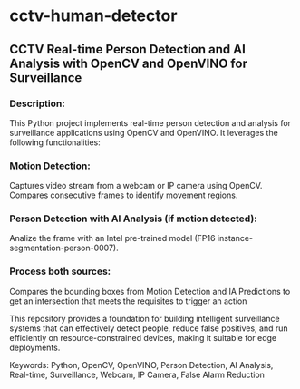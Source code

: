 # cctv-human-detector
## CCTV Real-time Person Detection and AI Analysis with OpenCV and OpenVINO for Surveillance

### Description:

This Python project implements real-time person detection and analysis for surveillance applications using OpenCV and OpenVINO. It leverages the following functionalities:

### Motion Detection:

Captures video stream from a webcam or IP camera using OpenCV.
Compares consecutive frames to identify movement regions.

### Person Detection with AI Analysis (if motion detected):

Analize the frame with an Intel pre-trained model (FP16 instance-segmentation-person-0007).

### Process both sources:

Compares the bounding boxes from Motion Detection and IA Predictions to get an intersection that meets the requisites to trigger an action

This repository provides a foundation for building intelligent surveillance systems that can effectively detect people, reduce false positives, and run efficiently on resource-constrained devices, making it suitable for edge deployments.

Keywords: Python, OpenCV, OpenVINO, Person Detection, AI Analysis, Real-time, Surveillance, Webcam, IP Camera, False Alarm Reduction
